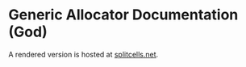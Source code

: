 # Generic Allocator Documentation (God)

A rendered version is hosted at [splitcells.net](http://splitcells.net/net/splitcells/gel/index.html).